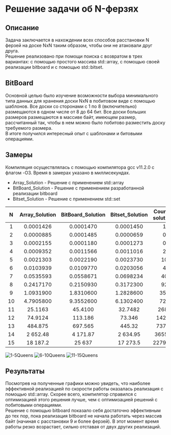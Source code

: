 # Решение задачи об N-ферзях
## Описание
Задача заключается в нахождении всех способов расстановки N ферзей на доске NxN таким образом, чтобы они не атаковали друг друга.  \
Решение реализовано при помощи поиска с возвратом в трех вариантах: с помощью простого массива std::array, с помощью своей реализации bitboard и с помощью std::bitset.
## BitBoard
Основной целью было изучение возможности выбора минимального типа данных для хранения доски NxN в побитовом виде с помощью шаблонов. Все доски со сторонами с 1 по 8 (включительно) размещаются в одном числе от 8 до 64 бит. Все доски больших размеров размещаются в массиве байт, имеющем размер, рассчитанный так, чтобы в нем можно было побитово разместить доску требуемого размера. \
В итоге получился интересный опыт с шаблонами и битовыми операциями.
## Замеры
Компиляция осуществлялась с помощью компилятора gcc v11.2.0 с флагом -O3. Время в замерах указано в миллисекундах.

* Array_Solution - Решение с применением std::array 
* BitBoard_Solution - Решение с применением разработанной реализации bitboard 
* Bitset_Solution - Решение с применением std::set 

N   | Array_Solution | BitBoard_Solution | Bitset_Solution | Count of solutions
:-: | :------------: | :---------------: | :-------------: | :-:
1   | 0.0001426      | 0.0001470         | 0.0001450       | 1
2   | 0.0000885      | 0.0001485         | 0.0000659       | 0
3   | 0.0002155      | 0.0001180         | 0.0001273       | 0
4   | 0.0009352      | 0.0011566         | 0.0011016       | 2
5   | 0.0021303      | 0.0022190         | 0.0023730       | 10
6   | 0.0103939      | 0.0109770         | 0.0203056       | 4
7   | 0.0535593      | 0.0558671         | 0.0698234       | 40
8   | 0.2417170      | 0.2150930         | 0.3172300       | 92
9   | 1.0931900      | 1.8310600         | 1.2828600       | 352
10  | 4.7905800      | 9.3552600         | 6.1302400       | 724
11  | 25.1163        | 45.4100           | 32.7482         | 2680
12  | 74.9124        | 113.186           | 73.346          | 14200
13  | 484.875        | 697.565           | 445.32          | 73712
14  | 2 652.48       | 4 171.87          | 2 634.95        | 365596
15  | 18 187.2       | 25 637            | 17 273.5        | 2279184

![1-5Queens](https://github.com/user-attachments/assets/97e82901-039a-49bd-9cdd-e5aabe8c2e05)
![6-10Queens](https://github.com/user-attachments/assets/3172bbd1-0132-4f02-9e14-c7bceed2bece)
![11-15Queens](https://github.com/user-attachments/assets/85c5c478-d7fb-4114-8421-6d0275fa7429)

## Результаты
Посмотрев на полученные графики можно увидеть, что наиболее эффективной реализацией по скорости работы оказалась реализация с помощью std::array. Скорее всего, компилятор справился с оптимизацией этого решения лучше, чем с оптимизацией решений с побитовыми операциями. \
Решение с помощью bitboard показало себя достаточно эффективным до тех пор, пока реализация bitboard не начала работать через массив байт (начиная с расстановки 9 и более ферзей). В этот момент время работы резко возрастает, сильно отставая от двух других реализаций.

